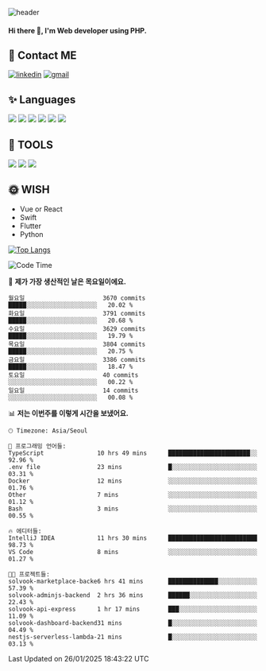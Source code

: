 ![header](https://capsule-render.vercel.app/api?type=waving&color=auto&height=300&section=header&text=Elin&fontSize=90&animation=twinkling)

#### Hi there 👋, I'm <b>Web developer</b> using PHP. ####

<!--
- 🔭 I’m currently working on Uniwill
- 🌱 I’m currently learning Vue or React or Python.
-->

<!---#### I am PHP developer --->

## 💌 Contact ME ###
[<img src='https://img.shields.io/badge/-EunjiKo-%230A66C2?style=flat-square&logo=LinkedIn&logoColor=white' alt='linkedin'>](https://www.linkedin.com/in/https://www.linkedin.com/in/eunji-ko-00a907164//)  [<img src='https://img.shields.io/badge/-einee214%40gmail.com-%23EA4335?style=flat-square&logo=Gmail&logoColor=white' alt='gmail'>](einee214@gmail.com)  


## ✨ Languages
<img src='https://img.shields.io/badge/-PHP-%23777BB4?style=for-the-badge&logo=PHP&logoColor=white'> <img src='https://img.shields.io/badge/-Laravel-%23FF2D20?style=for-the-badge&logo=Laravel&logoColor=white'> <img src='https://img.shields.io/badge/Jquery-%230769AD?style=for-the-badge&logo=Jquery&logoColor=white'> <img src='https://img.shields.io/badge/CSS3-%231572B6?style=for-the-badge&logo=CSS3&logoColor=white'> <img src='https://img.shields.io/badge/Bootstrap-%237952B3?style=for-the-badge&logo=Bootstrap&logoColor=white' > <img src='https://img.shields.io/badge/MySQL-%234479A1?style=for-the-badge&logo=MySQL&logoColor=white' >

## 🌷 TOOLS
<img src='https://img.shields.io/badge/PHPSTORM-%23000000?style=for-the-badge&logo=PhpStorm&logoColor=white' > <img src='https://img.shields.io/badge/GitLab-%23FCA121?style=for-the-badge&logo=GitLab&logoColor=white' > <img src='https://img.shields.io/badge/GitHub-%23181717?style=for-the-badge&logo=GitHub&logoColor=white'>


## 🌞 WISH
- Vue or React
- Swift
- Flutter
- Python


[![Top Langs](https://github-readme-stats.vercel.app/api/top-langs/?username=ein214&layout=compact)](https://github.com/anuraghazra/github-readme-stats)

<!--START_SECTION:waka-->
![Code Time](http://img.shields.io/badge/Code%20Time-4%2C018%20hrs%2024%20mins-blue)

📅 **제가 가장 생산적인 날은 목요일이에요.** 

```text
월요일                      3670 commits        █████░░░░░░░░░░░░░░░░░░░░   20.02 % 
화요일                      3791 commits        █████░░░░░░░░░░░░░░░░░░░░   20.68 % 
수요일                      3629 commits        █████░░░░░░░░░░░░░░░░░░░░   19.79 % 
목요일                      3804 commits        █████░░░░░░░░░░░░░░░░░░░░   20.75 % 
금요일                      3386 commits        █████░░░░░░░░░░░░░░░░░░░░   18.47 % 
토요일                      40 commits          ░░░░░░░░░░░░░░░░░░░░░░░░░   00.22 % 
일요일                      14 commits          ░░░░░░░░░░░░░░░░░░░░░░░░░   00.08 % 
```


📊 **저는 이번주를 이렇게 시간을 보냈어요.** 

```text
🕑︎ Timezone: Asia/Seoul

💬 프로그래밍 언어들: 
TypeScript               10 hrs 49 mins      ███████████████████████░░   92.96 % 
.env file                23 mins             █░░░░░░░░░░░░░░░░░░░░░░░░   03.31 % 
Docker                   12 mins             ░░░░░░░░░░░░░░░░░░░░░░░░░   01.76 % 
Other                    7 mins              ░░░░░░░░░░░░░░░░░░░░░░░░░   01.12 % 
Bash                     3 mins              ░░░░░░░░░░░░░░░░░░░░░░░░░   00.55 % 

🔥 에디터들: 
IntelliJ IDEA            11 hrs 30 mins      █████████████████████████   98.73 % 
VS Code                  8 mins              ░░░░░░░░░░░░░░░░░░░░░░░░░   01.27 % 

🐱‍💻 프로젝트들: 
solvook-marketplace-backe6 hrs 41 mins       ██████████████░░░░░░░░░░░   57.39 % 
solvook-adminjs-backend  2 hrs 36 mins       ██████░░░░░░░░░░░░░░░░░░░   22.43 % 
solvook-api-express      1 hr 17 mins        ███░░░░░░░░░░░░░░░░░░░░░░   11.09 % 
solvook-dashboard-backend31 mins             █░░░░░░░░░░░░░░░░░░░░░░░░   04.49 % 
nestjs-serverless-lambda-21 mins             █░░░░░░░░░░░░░░░░░░░░░░░░   03.13 % 
```


 Last Updated on 26/01/2025 18:43:22 UTC
<!--END_SECTION:waka-->

<!---![GitHub stats](https://github-readme-stats.vercel.app/api?username=ein214&show_icons=true&theme=dracula)  --->



